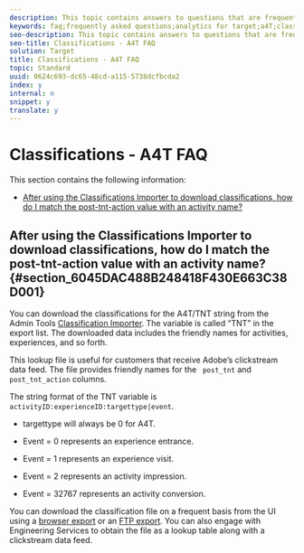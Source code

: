 ```yaml
---
description: This topic contains answers to questions that are frequently asked about classifications and using Analytics as the reporting source for Target (A4T).
keywords: faq;frequently asked questions;analytics for target;a4T;classifications;classification;classifications importer;post-tnt-action
seo-description: This topic contains answers to questions that are frequently asked about classifications and using Analytics as the reporting source for Target (A4T).
seo-title: Classifications - A4T FAQ
solution: Target
title: Classifications - A4T FAQ
topic: Standard
uuid: 0624c693-dc65-48cd-a115-5738dcfbcda2
index: y
internal: n
snippet: y
translate: y
---
```


# Classifications - A4T FAQ

This section contains the following information: 


* [ After using the Classifications Importer to download classifications, how do I match the post-tnt-action value with an activity name?](../../../c_integrating_target_with_mac/a4t/r_a4t-faq/c_a4t-faq-classifications.md#section_6045DAC488B248418F430E663C38D001)


## After using the Classifications Importer to download classifications, how do I match the post-tnt-action value with an activity name? {#section_6045DAC488B248418F430E663C38D001}

You can download the classifications for the A4T/TNT string from the Admin Tools [ Classification Importer](https://marketing.adobe.com/resources/help/en_US/reference/c_working_with_saint.html). The variable is called “TNT” in the export list. The downloaded data includes the friendly names for activities, experiences, and so forth. 

This lookup file is useful for customers that receive Adobe’s clickstream data feed. The file provides friendly names for the ` post_tnt` and ` post_tnt_action` columns. 

The string format of the TNT variable is ` activityID:experienceID:targettype|event`. 


* targettype will always be 0 for A4T. 

* Event = 0 represents an experience entrance. 

* Event = 1 represents an experience visit. 

* Event = 2 represents an activity impression. 

* Event = 32767 represents an activity conversion. 



You can download the classification file on a frequent basis from the UI using a [ browser export](https://marketing.adobe.com/resources/help/en_US/reference/browser_export.html) or an [ FTP export](https://marketing.adobe.com/resources/help/en_US/reference/ftp_export.html). You can also engage with Engineering Services to obtain the file as a lookup table along with a clickstream data feed. 
